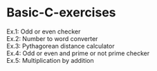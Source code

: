 # Basic-C-exercises <br />
Ex.1: Odd or even checker <br />
Ex.2: Number to word converter <br />
Ex.3: Pythagorean distance calculator <br />
Ex.4: Odd or even and prime or not prime checker <br />
Ex.5: Multiplication by addition <br />
